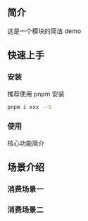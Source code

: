 ## 简介

这是一个模块的简洁 demo

## 快速上手

### 安装

推荐使用 pnpm 安装

```bash
pnpm i xxx --S
```

### 使用

核心功能简介

## 场景介绍

### 消费场景一

### 消费场景二

